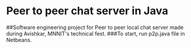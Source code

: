 Peer to peer chat server in Java
=========

##Software engineering project for Peer to peer local chat server made during Avishkar, MNNIT's technical fest. 
###To start, run p2p.java file in Netbeans.
